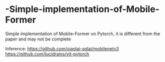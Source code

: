 # -Simple-implementation-of-Mobile-Former
Simple implementation of  Mobile-Former on Pytorch, it is different from the paper and may not be complete


Inference:
https://github.com/xiaolai-sqlai/mobilenetv3
https://github.com/lucidrains/vit-pytorch
